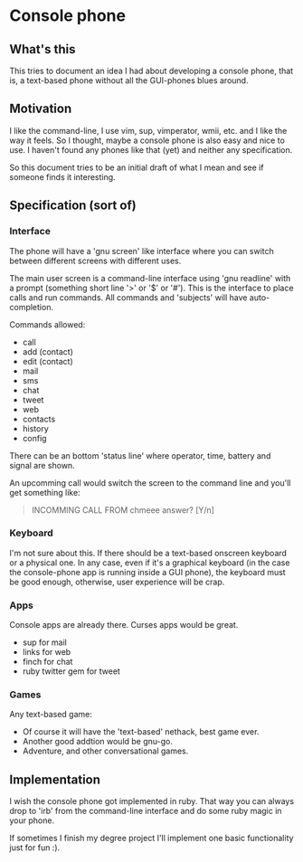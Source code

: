 # Console phone

## What's this

This tries to document an idea I had about developing a console phone, that is,
a text-based phone without all the GUI-phones blues around. 

## Motivation

I like the command-line, I use vim, sup, vimperator, wmii, etc. and I like the
way it feels. So I thought, maybe a console phone is also easy and nice to use.
I haven't found any phones like that (yet) and neither any specification.

So this document tries to be an initial draft of what I mean and see if someone
finds it interesting.

## Specification (sort of)

### Interface

The phone will have a 'gnu screen' like interface where you can switch between
different screens with different uses.

The main user screen is a command-line interface using 'gnu readline' with a
prompt (something short line '>' or '$' or '#'). This is the interface to place
calls and run commands. All commands and 'subjects' will have auto-completion.

Commands allowed:

* call
* add (contact)
* edit (contact)
* mail
* sms
* chat
* tweet
* web
* contacts
* history
* config

There can be an bottom 'status line' where operator, time, battery and signal
are shown.

An upcomming call would switch the screen to the command line and you'll get
something like:

  > INCOMMING CALL FROM chmeee
  answer? [Y/n]

### Keyboard

I'm not sure about this. If there should be a text-based onscreen keyboard or a
physical one. In any case, even if it's a graphical keyboard (in the case the
console-phone app is running inside a GUI phone), the keyboard must be good
enough, otherwise, user experience will be crap.

### Apps

Console apps are already there. Curses apps would be great.

* sup for mail
* links for web
* finch for chat
* ruby twitter gem for tweet

### Games

Any text-based game:

* Of course it will have the 'text-based' nethack, best game ever.
* Another good addtion would be gnu-go.
* Adventure, and other conversational games.

## Implementation

I wish the console phone got implemented in ruby. That way you can always drop
to 'irb' from the command-line interface and do some ruby magic in your phone.

If sometimes I finish my degree project I'll implement one basic functionality
just for fun :). 
